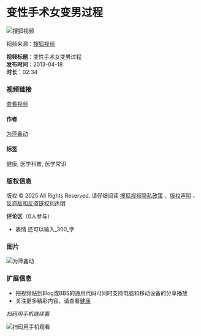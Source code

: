 # 变性手术女变男过程

![搜狐视频](//css.tv.itc.cn/channel/header-images/logo-tv-mini.gif)

视频来源：[搜狐视频](//tv.sohu.com)

**视频标题**：变性手术女变男过程  
**发布时间**：2013-04-18  
**时长**：02:34  

### 视频链接
[查看视频](javascript:void(0); "变性手术女变男过程")

#### 作者
[为萍鑫动](//my.tv.sohu.com/user/63286600 "为萍鑫动")

#### 标签
健康, 医学科普, 医学常识

### 版权信息
版权 © 2025 All Rights Reserved. 请仔细阅读 [搜狐视频隐私政策](//tv.sohu.com/upload/privacy/index.html) 、[版权声明](https://intro.sohu.com/#/copyright) 、[反盗版和反盗链权利声明](//tv.sohu.com/s2016/piracy/index.shtml) 

**评论区**（0人参与）
- 表情 还可以输入_300_字

### 图片
![为萍鑫动](http://e3f49eaa46b57.cdn.sohucs.com/c_fit,w_200,h_200/2019/9/10/16/2/MTAwMTE0XzE1NjgxMDI1NjAwMzg=.webp)

### 扩展信息
- 把视频贴到Blog或BBS的通用代码可同时支持电脑和移动设备的分享播放
- 关注更多精彩内容，请查看[健康](http://so.tv.sohu.com/list_p11001_p2317_p3_p4_p5_p6_p7_p8_p9_p10_p11_p12_p13.html)

_扫码用手机继续看_

![扫码用手机观看](//photocdn.tv.sohu.com/img/20240619/pic_org_a68142ed-9824-4286-80fc-a561861decf7.avif)
<!-- tcd_original_link https://tv.sohu.com/v/dXMvNjMyODY2MDAvNTQ0NzA5OTUuc2h0bWw=.html -->

